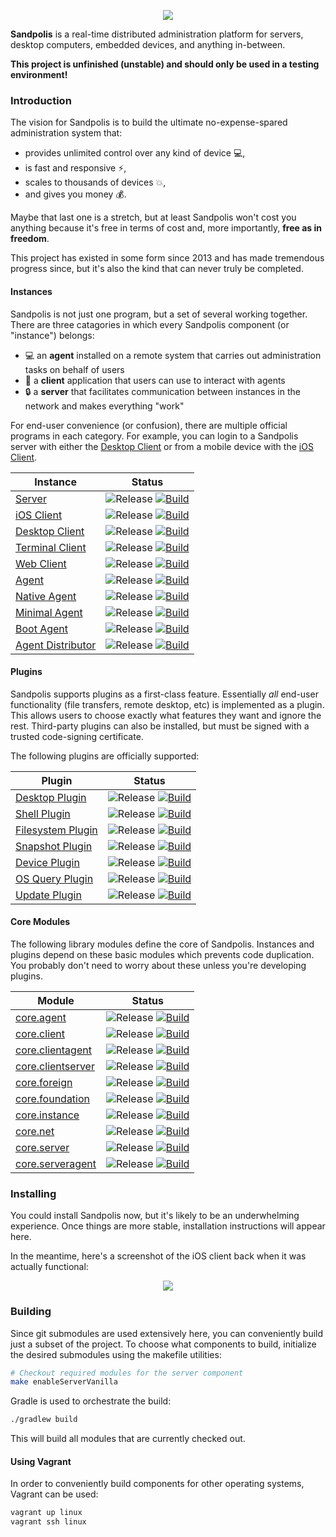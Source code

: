 <p align="center">
	<img src="https://s3.us-east-2.amazonaws.com/github.sandpolis.com/header.png" />
</p>

**Sandpolis** is a real-time distributed administration platform for servers, desktop computers, embedded devices, and anything in-between.

**This project is unfinished (unstable) and should only be used in a testing environment!**

### Introduction
The vision for Sandpolis is to build the ultimate no-expense-spared administration system that:

- provides unlimited control over any kind of device :computer:,
- is fast and responsive :zap:,
- scales to thousands of devices :boom:,
- and gives you money :moneybag:.

Maybe that last one is a stretch, but at least Sandpolis won't cost you anything because it's free in terms of cost and, more importantly, **free as in freedom**.

This project has existed in some form since 2013 and has made tremendous progress since, but it's also the kind that can never truly be completed.

#### Instances
Sandpolis is not just one program, but a set of several working together. There are three catagories in which every Sandpolis component (or "instance") belongs:

- :computer: an **agent** installed on a remote system that carries out administration tasks on behalf of users
- :iphone: a **client** application that users can use to interact with agents
- :lock: a **server** that facilitates communication between instances in the network and makes everything "work"

For end-user convenience (or confusion), there are multiple official programs in each category. For example, you can login to a Sandpolis server with either the [Desktop Client](https://github.com/sandpolis/com.sandpolis.client.lifegem) or from a mobile device with the [iOS Client](https://github.com/sandpolis/com.sandpolis.client.lockstone).

| Instance | Status |
|----------|--------|
| [Server](https://github.com/sandpolis/com.sandpolis.server.vanilla) | ![Release](https://img.shields.io/github/v/tag/sandpolis/com.sandpolis.server.vanilla.svg?label=release) [![Build](https://github.com/sandpolis/com.sandpolis.server.vanilla/workflows/.github/workflows/build.yml/badge.svg)](https://github.com/sandpolis/com.sandpolis.server.vanilla/actions?query=workflow%3A.github%2Fworkflows%2Fbuild.yml) |
| [iOS Client](https://github.com/sandpolis/com.sandpolis.client.lockstone) | ![Release](https://img.shields.io/github/v/tag/sandpolis/com.sandpolis.client.lockstone.svg?label=release) [![Build](https://github.com/sandpolis/com.sandpolis.client.lockstone/workflows/.github/workflows/build.yml/badge.svg)](https://github.com/sandpolis/com.sandpolis.client.lockstone/actions?query=workflow%3A.github%2Fworkflows%2Fbuild.yml) |
| [Desktop Client](https://github.com/sandpolis/com.sandpolis.client.lifegem) | ![Release](https://img.shields.io/github/v/tag/sandpolis/com.sandpolis.client.lifegem.svg?label=release) [![Build](https://github.com/sandpolis/com.sandpolis.client.lifegem/workflows/.github/workflows/build.yml/badge.svg)](https://github.com/sandpolis/com.sandpolis.client.lifegem/actions?query=workflow%3A.github%2Fworkflows%2Fbuild.yml) |
| [Terminal Client](https://github.com/sandpolis/com.sandpolis.client.ascetic) | ![Release](https://img.shields.io/github/v/tag/sandpolis/com.sandpolis.client.ascetic.svg?label=release) [![Build](https://github.com/sandpolis/com.sandpolis.client.ascetic/workflows/.github/workflows/build.yml/badge.svg)](https://github.com/sandpolis/com.sandpolis.client.ascetic/actions?query=workflow%3A.github%2Fworkflows%2Fbuild.yml) |
| [Web Client](https://github.com/sandpolis/com.sandpolis.client.brightstone) | ![Release](https://img.shields.io/github/v/tag/sandpolis/com.sandpolis.client.brightstone.svg?label=release) [![Build](https://github.com/sandpolis/com.sandpolis.client.brightstone/workflows/.github/workflows/build.yml/badge.svg)](https://github.com/sandpolis/com.sandpolis.client.brightstone/actions?query=workflow%3A.github%2Fworkflows%2Fbuild.yml) |
| [Agent](https://github.com/sandpolis/com.sandpolis.agent.vanilla) | ![Release](https://img.shields.io/github/v/tag/sandpolis/com.sandpolis.agent.vanilla.svg?label=release) [![Build](https://github.com/sandpolis/com.sandpolis.agent.vanilla/workflows/.github/workflows/build.yml/badge.svg)](https://github.com/sandpolis/com.sandpolis.agent.vanilla/actions?query=workflow%3A.github%2Fworkflows%2Fbuild.yml) |
| [Native Agent](https://github.com/sandpolis/com.sandpolis.agent.micro) | ![Release](https://img.shields.io/github/v/tag/sandpolis/com.sandpolis.agent.micro.svg?label=release) [![Build](https://github.com/sandpolis/com.sandpolis.agent.micro/workflows/.github/workflows/build.yml/badge.svg)](https://github.com/sandpolis/com.sandpolis.agent.micro/actions?query=workflow%3A.github%2Fworkflows%2Fbuild.yml) |
| [Minimal Agent](https://github.com/sandpolis/com.sandpolis.agent.nano) | ![Release](https://img.shields.io/github/v/tag/sandpolis/com.sandpolis.agent.nano.svg?label=release) [![Build](https://github.com/sandpolis/com.sandpolis.agent.nano/workflows/.github/workflows/build.yml/badge.svg)](https://github.com/sandpolis/com.sandpolis.agent.nano/actions?query=workflow%3A.github%2Fworkflows%2Fbuild.yml) |
| [Boot Agent](https://github.com/sandpolis/com.sandpolis.agent.boot) | ![Release](https://img.shields.io/github/v/tag/sandpolis/com.sandpolis.agent.boot.svg?label=release) [![Build](https://github.com/sandpolis/com.sandpolis.agent.boot/workflows/.github/workflows/build.yml/badge.svg)](https://github.com/sandpolis/com.sandpolis.agent.boot/actions?query=workflow%3A.github%2Fworkflows%2Fbuild.yml) |
| [Agent Distributor](https://github.com/sandpolis/com.sandpolis.distagent.rust) | ![Release](https://img.shields.io/github/v/tag/sandpolis/com.sandpolis.distagent.rust.svg?label=release) [![Build](https://github.com/sandpolis/com.sandpolis.distagent.rust/workflows/.github/workflows/build.yml/badge.svg)](https://github.com/sandpolis/com.sandpolis.distagent.rust/actions?query=workflow%3A.github%2Fworkflows%2Fbuild.yml) |

#### Plugins
Sandpolis supports plugins as a first-class feature. Essentially *all* end-user functionality (file transfers, remote desktop, etc) is implemented as a plugin. This allows users to choose exactly what features they want and ignore the rest. Third-party plugins can also be installed, but must be signed with a trusted code-signing certificate.

The following plugins are officially supported:

| Plugin | Status |
|--------|--------|
| [Desktop Plugin](https://github.com/sandpolis/com.sandpolis.plugin.desktop) | ![Release](https://img.shields.io/github/v/tag/sandpolis/com.sandpolis.plugin.desktop.svg?label=release) [![Build](https://github.com/sandpolis/com.sandpolis.plugin.desktop/workflows/.github/workflows/build.yml/badge.svg)](https://github.com/sandpolis/com.sandpolis.plugin.desktop/actions?query=workflow%3A.github%2Fworkflows%2Fbuild.yml) |
| [Shell Plugin](https://github.com/sandpolis/com.sandpolis.plugin.shell) | ![Release](https://img.shields.io/github/v/tag/sandpolis/com.sandpolis.plugin.shell.svg?label=release) [![Build](https://github.com/sandpolis/com.sandpolis.plugin.shell/workflows/.github/workflows/build.yml/badge.svg)](https://github.com/sandpolis/com.sandpolis.plugin.shell/actions?query=workflow%3A.github%2Fworkflows%2Fbuild.yml) |
| [Filesystem Plugin](https://github.com/sandpolis/com.sandpolis.plugin.filesystem) | ![Release](https://img.shields.io/github/v/tag/sandpolis/com.sandpolis.plugin.filesystem.svg?label=release) [![Build](https://github.com/sandpolis/com.sandpolis.plugin.filesystem/workflows/.github/workflows/build.yml/badge.svg)](https://github.com/sandpolis/com.sandpolis.plugin.filesystem/actions?query=workflow%3A.github%2Fworkflows%2Fbuild.yml) |
| [Snapshot Plugin](https://github.com/sandpolis/com.sandpolis.plugin.snapshot) | ![Release](https://img.shields.io/github/v/tag/sandpolis/com.sandpolis.plugin.snapshot.svg?label=release) [![Build](https://github.com/sandpolis/com.sandpolis.plugin.snapshot/workflows/.github/workflows/build.yml/badge.svg)](https://github.com/sandpolis/com.sandpolis.plugin.snapshot/actions?query=workflow%3A.github%2Fworkflows%2Fbuild.yml) |
| [Device Plugin](https://github.com/sandpolis/com.sandpolis.plugin.device) | ![Release](https://img.shields.io/github/v/tag/sandpolis/com.sandpolis.plugin.device.svg?label=release) [![Build](https://github.com/sandpolis/com.sandpolis.plugin.device/workflows/.github/workflows/build.yml/badge.svg)](https://github.com/sandpolis/com.sandpolis.plugin.device/actions?query=workflow%3A.github%2Fworkflows%2Fbuild.yml) |
| [OS Query Plugin](https://github.com/sandpolis/com.sandpolis.plugin.osquery) | ![Release](https://img.shields.io/github/v/tag/sandpolis/com.sandpolis.plugin.osquery.svg?label=release) [![Build](https://github.com/sandpolis/com.sandpolis.plugin.osquery/workflows/.github/workflows/build.yml/badge.svg)](https://github.com/sandpolis/com.sandpolis.plugin.osquery/actions?query=workflow%3A.github%2Fworkflows%2Fbuild.yml) |
| [Update Plugin](https://github.com/sandpolis/com.sandpolis.plugin.update) | ![Release](https://img.shields.io/github/v/tag/sandpolis/com.sandpolis.plugin.update.svg?label=release) [![Build](https://github.com/sandpolis/com.sandpolis.plugin.update/workflows/.github/workflows/build.yml/badge.svg)](https://github.com/sandpolis/com.sandpolis.plugin.update/actions?query=workflow%3A.github%2Fworkflows%2Fbuild.yml) |

#### Core Modules
The following library modules define the core of Sandpolis. Instances and plugins depend on these basic modules which prevents code duplication. You probably don't need to worry about these unless you're developing plugins.

| Module | Status |
|--------|--------|
| [core.agent](https://github.com/sandpolis/com.sandpolis.core.agent) | ![Release](https://img.shields.io/github/v/tag/sandpolis/com.sandpolis.core.agent.svg?label=release) [![Build](https://github.com/sandpolis/com.sandpolis.core.agent/workflows/.github/workflows/build.yml/badge.svg)](https://github.com/sandpolis/com.sandpolis.core.agent/actions?query=workflow%3A.github%2Fworkflows%2Fbuild.yml) |
| [core.client](https://github.com/sandpolis/com.sandpolis.core.client) | ![Release](https://img.shields.io/github/v/tag/sandpolis/com.sandpolis.core.client.svg?label=release) [![Build](https://github.com/sandpolis/com.sandpolis.core.client/workflows/.github/workflows/build.yml/badge.svg)](https://github.com/sandpolis/com.sandpolis.core.client/actions?query=workflow%3A.github%2Fworkflows%2Fbuild.yml) |
| [core.clientagent](https://github.com/sandpolis/com.sandpolis.core.clientagent) | ![Release](https://img.shields.io/github/v/tag/sandpolis/com.sandpolis.core.clientagent.svg?label=release) [![Build](https://github.com/sandpolis/com.sandpolis.core.clientagent/workflows/.github/workflows/build.yml/badge.svg)](https://github.com/sandpolis/com.sandpolis.core.clientagent/actions?query=workflow%3A.github%2Fworkflows%2Fbuild.yml) |
| [core.clientserver](https://github.com/sandpolis/com.sandpolis.core.clientserver) | ![Release](https://img.shields.io/github/v/tag/sandpolis/com.sandpolis.core.clientserver.svg?label=release) [![Build](https://github.com/sandpolis/com.sandpolis.core.clientserver/workflows/.github/workflows/build.yml/badge.svg)](https://github.com/sandpolis/com.sandpolis.core.clientserver/actions?query=workflow%3A.github%2Fworkflows%2Fbuild.yml) |
| [core.foreign](https://github.com/sandpolis/com.sandpolis.core.foreign) | ![Release](https://img.shields.io/github/v/tag/sandpolis/com.sandpolis.core.foreign.svg?label=release) [![Build](https://github.com/sandpolis/com.sandpolis.core.foreign/workflows/.github/workflows/build.yml/badge.svg)](https://github.com/sandpolis/com.sandpolis.core.foreign/actions?query=workflow%3A.github%2Fworkflows%2Fbuild.yml) |
| [core.foundation](https://github.com/sandpolis/com.sandpolis.core.foundation) | ![Release](https://img.shields.io/github/v/tag/sandpolis/com.sandpolis.core.foundation.svg?label=release) [![Build](https://github.com/sandpolis/com.sandpolis.core.foundation/workflows/.github/workflows/build.yml/badge.svg)](https://github.com/sandpolis/com.sandpolis.core.foundation/actions?query=workflow%3A.github%2Fworkflows%2Fbuild.yml) |
| [core.instance](https://github.com/sandpolis/com.sandpolis.core.instance) | ![Release](https://img.shields.io/github/v/tag/sandpolis/com.sandpolis.core.instance.svg?label=release) [![Build](https://github.com/sandpolis/com.sandpolis.core.instance/workflows/.github/workflows/build.yml/badge.svg)](https://github.com/sandpolis/com.sandpolis.core.instance/actions?query=workflow%3A.github%2Fworkflows%2Fbuild.yml) |
| [core.net](https://github.com/sandpolis/com.sandpolis.core.net) | ![Release](https://img.shields.io/github/v/tag/sandpolis/com.sandpolis.core.net.svg?label=release) [![Build](https://github.com/sandpolis/com.sandpolis.core.net/workflows/.github/workflows/build.yml/badge.svg)](https://github.com/sandpolis/com.sandpolis.core.net/actions?query=workflow%3A.github%2Fworkflows%2Fbuild.yml) |
| [core.server](https://github.com/sandpolis/com.sandpolis.core.server) | ![Release](https://img.shields.io/github/v/tag/sandpolis/com.sandpolis.core.server.svg?label=release) [![Build](https://github.com/sandpolis/com.sandpolis.core.server/workflows/.github/workflows/build.yml/badge.svg)](https://github.com/sandpolis/com.sandpolis.core.server/actions?query=workflow%3A.github%2Fworkflows%2Fbuild.yml) |
| [core.serveragent](https://github.com/sandpolis/com.sandpolis.core.serveragent) | ![Release](https://img.shields.io/github/v/tag/sandpolis/com.sandpolis.core.serveragent.svg?label=release) [![Build](https://github.com/sandpolis/com.sandpolis.core.serveragent/workflows/.github/workflows/build.yml/badge.svg)](https://github.com/sandpolis/com.sandpolis.core.serveragent/actions?query=workflow%3A.github%2Fworkflows%2Fbuild.yml) |

### Installing
You could install Sandpolis now, but it's likely to be an underwhelming experience. Once things are more stable, installation instructions will appear here.

In the meantime, here's a screenshot of the iOS client back when it was actually functional:
<p align="center">
	<img src="https://s3.us-east-2.amazonaws.com/github.sandpolis.com/client/lockstone/triptych.png" />
</p>

### Building
Since git submodules are used extensively here, you can conveniently build just a subset of the project. To choose what components to build, initialize the desired submodules using the makefile utilities:
```sh
# Checkout required modules for the server component
make enableServerVanilla
```

Gradle is used to orchestrate the build:
```sh
./gradlew build
```

This will build all modules that are currently checked out.

#### Using Vagrant
In order to conveniently build components for other operating systems, Vagrant can be used:

```sh
vagrant up linux
vagrant ssh linux
```
